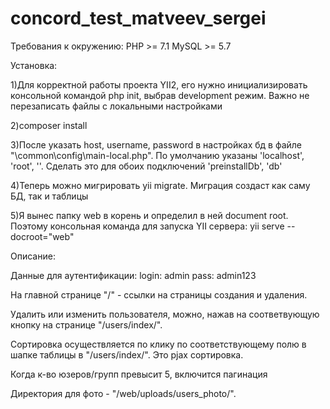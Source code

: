 # concord_test_matveev_sergei
Требования к окружению:
PHP >= 7.1
MySQL >= 5.7

Установка:

1)Для корректной работы проекта YII2, его нужно инициализировать консольной командой php init, выбрав development режим. Важно не перезаписать файлы с локальными настройками

2)composer install

3)После указать host, username, password в настройках бд в файле "\common\config\main-local.php". По умолчанию указаны 'localhost', 'root', ''. Сделать это для обоих подключений 'preinstallDb', 'db'

4)Теперь можно мигрировать yii migrate. Миграция создаст как саму БД, так и таблицы

5)Я вынес папку web в корень и определил в ней document root. Поэтому консольная команда для запуска YII сервера: yii serve --docroot="web"

Описание:

Данные для аутентификации: 
login: admin
pass: admin123

На главной странице "/" - ссылки на страницы создания и удаления.

Удалить или изменить пользователя, можно, нажав на соответвующую кнопку на странице "/users/index/".

Сортировка осуществляется по клику по соответствующему полю в шапке таблицы
в "/users/index/". Это pjax сортировка.

Когда к-во юзеров/групп превысит 5, включится пагинация

Директория для фото - "/web/uploads/users_photo/".




